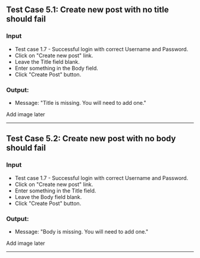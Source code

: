 ## Test Case 5.1: Create new post with no title should fail

### Input
* Test case 1.7 - Successful login with correct Username and Password.
* Click on "Create new post" link.
* Leave the Title field blank.
* Enter something in the Body field.
* Click "Create Post" button.

### Output:
* Message: "Title is missing. You will need to add one."


Add image later

***

## Test Case 5.2: Create new post with no body should fail

### Input
* Test case 1.7 - Successful login with correct Username and Password.
* Click on "Create new post" link.
* Enter something in the Title field.
* Leave the Body field blank.
* Click "Create Post" button.

### Output:
* Message: "Body is missing. You will need to add one."

Add image later

***


